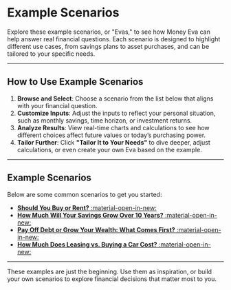 # Example Scenarios

Explore these example scenarios, or "Evas," to see how Money Eva can help answer real financial questions. Each scenario is designed to highlight different use cases, from savings plans to asset purchases, and can be tailored to your specific needs.

---

## How to Use Example Scenarios

1. **Browse and Select**: Choose a scenario from the list below that aligns with your financial question.
2. **Customize Inputs**: Adjust the inputs to reflect your personal situation, such as monthly savings, time horizon, or investment returns.
3. **Analyze Results**: View real-time charts and calculations to see how different choices affect future values or today’s purchasing power.
4. **Tailor Further**: Click **"Tailor It to Your Needs"** to dive deeper, adjust calculations, or even create your own Eva based on the example.

---

## Example Scenarios

Below are some common scenarios to get you started:

- <a href="https://moneyeva.com/u/Monopoly/should-i-quit-renting-and-buy" target="_blank" rel="noopener">**Should You Buy or Rent?** :material-open-in-new:</a>
- <a href="https://moneyeva.com/u/FinEducation/money-at-bank-vs-invested" target="_blank" rel="noopener">**How Much Will Your Savings Grow Over 10 Years?** :material-open-in-new:</a>
- <a href="https://moneyeva.com/u/WorkBee/invest-first-or-pay-off-debt" target="_blank" rel="noopener">**Pay Off Debt or Grow Your Wealth: What Comes First?** :material-open-in-new:</a>
- <a href="https://moneyeva.com/u/deva/cash-down-lease-or-finance-car" target="_blank" rel="noopener">**How Much Does Leasing vs. Buying a Car Cost?** :material-open-in-new:</a>

---

These examples are just the beginning. Use them as inspiration, or build your own scenarios to explore financial decisions that matter most to you.
